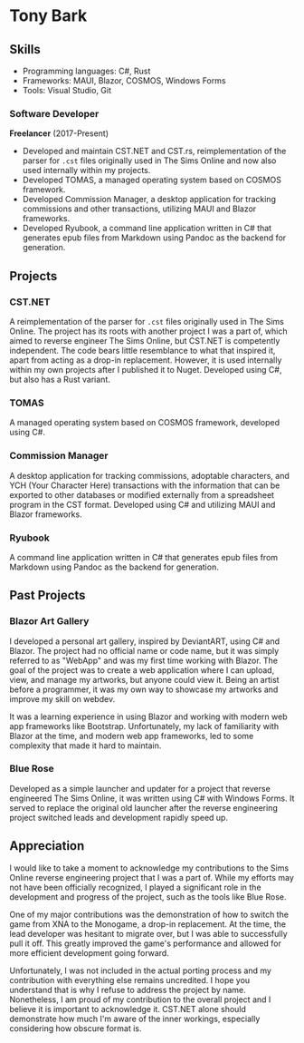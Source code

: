 # Tony Bark

## Skills

- Programming languages: C#, Rust
- Frameworks: MAUI, Blazor, COSMOS, Windows Forms
- Tools: Visual Studio, Git

### Software Developer

**Freelancer** (2017-Present)

- Developed and maintain CST.NET and CST.rs, reimplementation of the parser for ``.cst`` files originally used in The Sims Online and now also used internally within my projects.
- Developed TOMAS, a managed operating system based on COSMOS framework.
- Developed Commission Manager, a desktop application for tracking commissions and other transactions, utilizing MAUI and Blazor frameworks.
- Developed Ryubook, a command line application written in C# that generates epub files from Markdown using Pandoc as the backend for generation.

## Projects

### CST.NET

A reimplementation of the parser for ``.cst`` files originally used in The Sims Online. The project has its roots with another project I was a part of, which aimed to reverse engineer The Sims Online, but CST.NET is competently independent. The code bears little resemblance to what that inspired it, apart from acting as a drop-in replacement. However, it is used internally within my own projects after I published it to Nuget. Developed using C#, but also has a Rust variant.

### TOMAS

A managed operating system based on COSMOS framework, developed using C#.

### Commission Manager

A desktop application for tracking commissions, adoptable characters, and YCH (Your Character Here) transactions with the information that can be exported to other databases or modified externally from a spreadsheet program in the CST format. Developed using C# and utilizing MAUI and Blazor frameworks.

### Ryubook

A command line application written in C# that generates epub files from Markdown using Pandoc as the backend for generation.

## Past Projects

### Blazor Art Gallery

I developed a personal art gallery, inspired by DeviantART, using C# and Blazor. The project had no official name or code name, but it was simply referred to as "WebApp" and was my first time working with Blazor. The goal of the project was to create a web application where I can upload, view, and manage my artworks, but anyone could view it. Being an artist before a programmer, it was my own way to showcase my artworks and improve my skill on webdev.

It was a learning experience in using Blazor and working with modern web app frameworks like Bootstrap. Unfortunately, my lack of familiarity with Blazor at the time, and modern web app frameworks, led to some complexity that made it hard to maintain.

### Blue Rose

Developed as a simple launcher and updater for a project that reverse engineered The Sims Online, it was written using C# with Windows Forms. It served to replace the original old launcher after the reverse engineering project switched leads and development rapidly speed up.

## Appreciation

I would like to take a moment to acknowledge my contributions to the Sims Online reverse engineering project that I was a part of. While my efforts may not have been officially recognized, I played a significant role in the development and progress of the project, such as the tools like Blue Rose.

One of my major contributions was the demonstration of how to switch the game from XNA to the Monogame, a drop-in replacement. At the time, the lead developer was hesitant to migrate over, but I was able to successfully pull it off. This greatly improved the game's performance and allowed for more efficient development going forward.

Unfortunately, I was not included in the actual porting process and my contribution with everything else remains uncredited. I hope you understand that is why I refuse to address the project by name. Nonetheless, I am proud of my contribution to the overall project and I believe it is important to acknowledge it. CST.NET alone should demonstrate how much I'm aware of the inner workings, especially considering how obscure format is.
